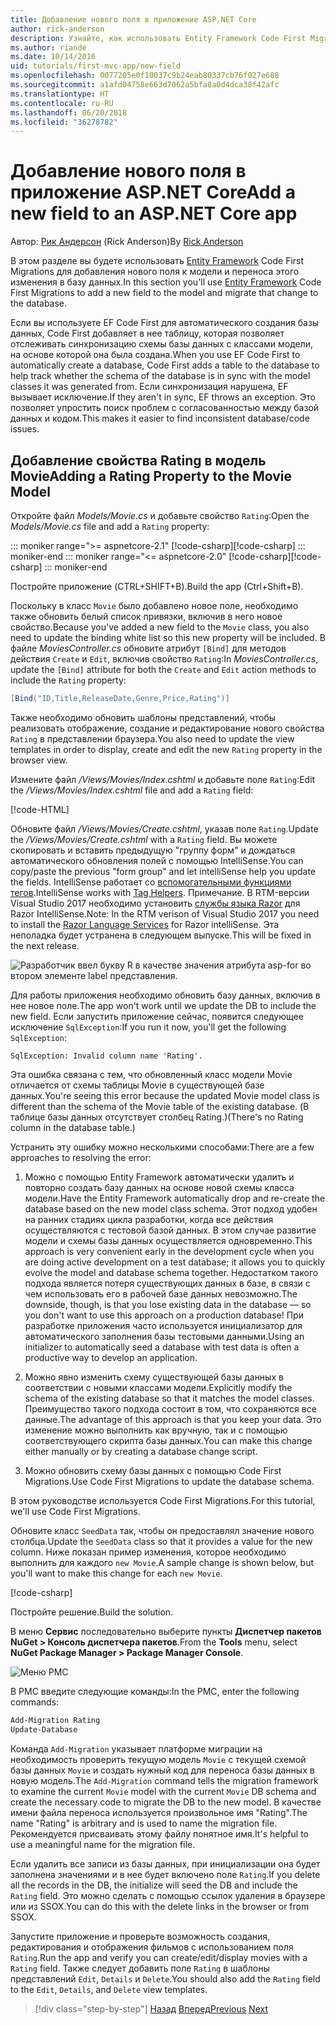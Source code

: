 ```yaml
---
title: Добавление нового поля в приложение ASP.NET Core
author: rick-anderson
description: Узнайте, как использовать Entity Framework Code First Migrations для добавления нового поля к модели и переноса этого изменения в базу данных.
ms.author: riande
ms.date: 10/14/2016
uid: tutorials/first-mvc-app/new-field
ms.openlocfilehash: 0077205e0f10037c9b24eab80337cb76f027e688
ms.sourcegitcommit: a1afd04758e663d7062a5bfa8a0d4dca38f42afc
ms.translationtype: HT
ms.contentlocale: ru-RU
ms.lasthandoff: 06/20/2018
ms.locfileid: "36278782"
---
```

# <a name="add-a-new-field-to-an-aspnet-core-app"></a><span data-ttu-id="6f0db-103">Добавление нового поля в приложение ASP.NET Core</span><span class="sxs-lookup"><span data-stu-id="6f0db-103">Add a new field to an ASP.NET Core app</span></span>

<span data-ttu-id="6f0db-104">Автор: [Рик Андерсон](https://twitter.com/RickAndMSFT) (Rick Anderson)</span><span class="sxs-lookup"><span data-stu-id="6f0db-104">By [Rick Anderson](https://twitter.com/RickAndMSFT)</span></span>

<span data-ttu-id="6f0db-105">В этом разделе вы будете использовать [Entity Framework](https://docs.microsoft.com/ef/core/get-started/aspnetcore/new-db) Code First Migrations для добавления нового поля к модели и переноса этого изменения в базу данных.</span><span class="sxs-lookup"><span data-stu-id="6f0db-105">In this section you'll use [Entity Framework](https://docs.microsoft.com/ef/core/get-started/aspnetcore/new-db) Code First Migrations to add a new field to the model and migrate that change to the database.</span></span>

<span data-ttu-id="6f0db-106">Если вы используете EF Code First для автоматического создания базы данных, Code First добавляет в нее таблицу, которая позволяет отслеживать синхронизацию схемы базы данных с классами модели, на основе которой она была создана.</span><span class="sxs-lookup"><span data-stu-id="6f0db-106">When you use EF Code First to automatically create a database, Code First adds a table to the database to help track whether the schema of the database is in sync with the model classes it was generated from.</span></span> <span data-ttu-id="6f0db-107">Если синхронизация нарушена, EF вызывает исключение.</span><span class="sxs-lookup"><span data-stu-id="6f0db-107">If they aren't in sync, EF throws an exception.</span></span> <span data-ttu-id="6f0db-108">Это позволяет упростить поиск проблем с согласованностью между базой данных и кодом.</span><span class="sxs-lookup"><span data-stu-id="6f0db-108">This makes it easier to find inconsistent database/code issues.</span></span>

## <a name="adding-a-rating-property-to-the-movie-model"></a><span data-ttu-id="6f0db-109">Добавление свойства Rating в модель Movie</span><span class="sxs-lookup"><span data-stu-id="6f0db-109">Adding a Rating Property to the Movie Model</span></span>

<span data-ttu-id="6f0db-110">Откройте файл *Models/Movie.cs* и добавьте свойство `Rating`:</span><span class="sxs-lookup"><span data-stu-id="6f0db-110">Open the *Models/Movie.cs* file and add a `Rating` property:</span></span>

::: moniker range=">= aspnetcore-2.1"
<span data-ttu-id="6f0db-111">[!code-csharp[](~/tutorials/first-mvc-app/start-mvc/sample/MvcMovie21/Models/MovieDateRating.cs?highlight=13&name=snippet)]</span><span class="sxs-lookup"><span data-stu-id="6f0db-111">[!code-csharp[](~/tutorials/first-mvc-app/start-mvc/sample/MvcMovie21/Models/MovieDateRating.cs?highlight=13&name=snippet)]</span></span>
::: moniker-end
::: moniker range="<= aspnetcore-2.0"
<span data-ttu-id="6f0db-112">[!code-csharp[](~/tutorials/first-mvc-app/start-mvc/sample/MvcMovie/Models/MovieDateRating.cs?highlight=11&range=7-18)]</span><span class="sxs-lookup"><span data-stu-id="6f0db-112">[!code-csharp[](~/tutorials/first-mvc-app/start-mvc/sample/MvcMovie/Models/MovieDateRating.cs?highlight=11&range=7-18)]</span></span>
::: moniker-end

<span data-ttu-id="6f0db-113">Постройте приложение (CTRL+SHIFT+B).</span><span class="sxs-lookup"><span data-stu-id="6f0db-113">Build the app (Ctrl+Shift+B).</span></span>

<span data-ttu-id="6f0db-114">Поскольку в класс `Movie` было добавлено новое поле, необходимо также обновить белый список привязки, включив в него новое свойство.</span><span class="sxs-lookup"><span data-stu-id="6f0db-114">Because you've added a new field to the `Movie` class, you also need to update the binding white list so this new property will be included.</span></span> <span data-ttu-id="6f0db-115">В файле *MoviesController.cs* обновите атрибут `[Bind]` для методов действия `Create` и `Edit`, включив свойство `Rating`:</span><span class="sxs-lookup"><span data-stu-id="6f0db-115">In *MoviesController.cs*, update the `[Bind]` attribute for both the `Create` and `Edit` action methods to include the `Rating` property:</span></span>

```csharp
[Bind("ID,Title,ReleaseDate,Genre,Price,Rating")]
   ```

<span data-ttu-id="6f0db-116">Также необходимо обновить шаблоны представлений, чтобы реализовать отображение, создание и редактирование нового свойства `Rating` в представлении браузера.</span><span class="sxs-lookup"><span data-stu-id="6f0db-116">You also need to update the view templates in order to display, create and edit the new `Rating` property in the browser view.</span></span>

<span data-ttu-id="6f0db-117">Измените файл */Views/Movies/Index.cshtml* и добавьте поле `Rating`:</span><span class="sxs-lookup"><span data-stu-id="6f0db-117">Edit the */Views/Movies/Index.cshtml* file and add a `Rating` field:</span></span>

[!code-HTML[](start-mvc/sample/MvcMovie/Views/Movies/IndexGenreRating.cshtml?highlight=17,39&range=24-64)]

<span data-ttu-id="6f0db-118">Обновите файл */Views/Movies/Create.cshtml*, указав поле `Rating`.</span><span class="sxs-lookup"><span data-stu-id="6f0db-118">Update the */Views/Movies/Create.cshtml* with a `Rating` field.</span></span> <span data-ttu-id="6f0db-119">Вы можете скопировать и вставить предыдущую "группу форм" и дождаться автоматического обновления полей с помощью IntelliSense.</span><span class="sxs-lookup"><span data-stu-id="6f0db-119">You can copy/paste the previous "form group" and let intelliSense help you update the fields.</span></span> <span data-ttu-id="6f0db-120">IntelliSense работает со [вспомогательными функциями тегов](xref:mvc/views/tag-helpers/intro).</span><span class="sxs-lookup"><span data-stu-id="6f0db-120">IntelliSense works with [Tag Helpers](xref:mvc/views/tag-helpers/intro).</span></span> <span data-ttu-id="6f0db-121">Примечание. В RTM-версии Visual Studio 2017 необходимо установить [службы языка Razor](https://marketplace.visualstudio.com/items?itemName=ms-madsk.RazorLanguageServices) для Razor IntelliSense.</span><span class="sxs-lookup"><span data-stu-id="6f0db-121">Note: In the RTM verison of Visual Studio 2017 you need to install the [Razor Language Services](https://marketplace.visualstudio.com/items?itemName=ms-madsk.RazorLanguageServices) for Razor intelliSense.</span></span> <span data-ttu-id="6f0db-122">Эта неполадка будет устранена в следующем выпуске.</span><span class="sxs-lookup"><span data-stu-id="6f0db-122">This will be fixed in the next release.</span></span>

![Разработчик ввел букву R в качестве значения атрибута asp-for во втором элементе label представления.](new-field/_static/cr.png)

<span data-ttu-id="6f0db-126">Для работы приложения необходимо обновить базу данных, включив в нее новое поле.</span><span class="sxs-lookup"><span data-stu-id="6f0db-126">The app won't work until we update the DB to include the new field.</span></span> <span data-ttu-id="6f0db-127">Если запустить приложение сейчас, появится следующее исключение `SqlException`:</span><span class="sxs-lookup"><span data-stu-id="6f0db-127">If you run it now, you'll get the following `SqlException`:</span></span>

`SqlException: Invalid column name 'Rating'.`

<span data-ttu-id="6f0db-128">Эта ошибка связана с тем, что обновленный класс модели Movie отличается от схемы таблицы Movie в существующей базе данных.</span><span class="sxs-lookup"><span data-stu-id="6f0db-128">You're seeing this error because the updated Movie model class is different than the schema of the Movie table of the existing database.</span></span> <span data-ttu-id="6f0db-129">(В таблице базы данных отсутствует столбец Rating.)</span><span class="sxs-lookup"><span data-stu-id="6f0db-129">(There's no Rating column in the database table.)</span></span>

<span data-ttu-id="6f0db-130">Устранить эту ошибку можно несколькими способами:</span><span class="sxs-lookup"><span data-stu-id="6f0db-130">There are a few approaches to resolving the error:</span></span>

1. <span data-ttu-id="6f0db-131">Можно с помощью Entity Framework автоматически удалить и повторно создать базу данных на основе новой схемы класса модели.</span><span class="sxs-lookup"><span data-stu-id="6f0db-131">Have the Entity Framework automatically drop and re-create the database based on the new model class schema.</span></span> <span data-ttu-id="6f0db-132">Этот подход удобен на ранних стадиях цикла разработки, когда все действия осуществляются с тестовой базой данных. В этом случае развитие модели и схемы базы данных осуществляется одновременно.</span><span class="sxs-lookup"><span data-stu-id="6f0db-132">This approach is very convenient early in the development cycle when you are doing active development on a test database; it allows you to quickly evolve the model and database schema together.</span></span> <span data-ttu-id="6f0db-133">Недостатком такого подхода является потеря существующих данных в базе, в связи с чем использовать его в рабочей базе данных невозможно.</span><span class="sxs-lookup"><span data-stu-id="6f0db-133">The downside, though, is that you lose existing data in the database — so you don't want to use this approach on a production database!</span></span> <span data-ttu-id="6f0db-134">При разработке приложения часто используется инициализатор для автоматического заполнения базы тестовыми данными.</span><span class="sxs-lookup"><span data-stu-id="6f0db-134">Using an initializer to automatically seed a database with test data is often a productive way to develop an application.</span></span>

2. <span data-ttu-id="6f0db-135">Можно явно изменить схему существующей базы данных в соответствии с новыми классами модели.</span><span class="sxs-lookup"><span data-stu-id="6f0db-135">Explicitly modify the schema of the existing database so that it matches the model classes.</span></span> <span data-ttu-id="6f0db-136">Преимущество такого подхода состоит в том, что сохраняются все данные.</span><span class="sxs-lookup"><span data-stu-id="6f0db-136">The advantage of this approach is that you keep your data.</span></span> <span data-ttu-id="6f0db-137">Это изменение можно выполнить как вручную, так и с помощью соответствующего скрипта базы данных.</span><span class="sxs-lookup"><span data-stu-id="6f0db-137">You can make this change either manually or by creating a database change script.</span></span>

3. <span data-ttu-id="6f0db-138">Можно обновить схему базы данных с помощью Code First Migrations.</span><span class="sxs-lookup"><span data-stu-id="6f0db-138">Use Code First Migrations to update the database schema.</span></span>

<span data-ttu-id="6f0db-139">В этом руководстве используется Code First Migrations.</span><span class="sxs-lookup"><span data-stu-id="6f0db-139">For this tutorial, we'll use Code First Migrations.</span></span>

<span data-ttu-id="6f0db-140">Обновите класс `SeedData` так, чтобы он предоставлял значение нового столбца.</span><span class="sxs-lookup"><span data-stu-id="6f0db-140">Update the `SeedData` class so that it provides a value for the new column.</span></span> <span data-ttu-id="6f0db-141">Ниже показан пример изменения, которое необходимо выполнить для каждого `new Movie`.</span><span class="sxs-lookup"><span data-stu-id="6f0db-141">A sample change is shown below, but you'll want to make this change for each `new Movie`.</span></span>

[!code-csharp[](start-mvc/sample/MvcMovie/Models/SeedDataRating.cs?name=snippet1&highlight=6)]

<span data-ttu-id="6f0db-142">Постройте решение.</span><span class="sxs-lookup"><span data-stu-id="6f0db-142">Build the solution.</span></span>

<span data-ttu-id="6f0db-143">В меню **Сервис** последовательно выберите пункты **Диспетчер пакетов NuGet > Консоль диспетчера пакетов**.</span><span class="sxs-lookup"><span data-stu-id="6f0db-143">From the **Tools** menu, select **NuGet Package Manager > Package Manager Console**.</span></span>

  ![Меню PMC](adding-model/_static/pmc.png)

<span data-ttu-id="6f0db-145">В PMC введите следующие команды:</span><span class="sxs-lookup"><span data-stu-id="6f0db-145">In the PMC, enter the following commands:</span></span>

```powershell
Add-Migration Rating
Update-Database
```

<span data-ttu-id="6f0db-146">Команда `Add-Migration` указывает платформе миграции на необходимость проверить текущую модель `Movie` с текущей схемой базы данных `Movie` и создать нужный код для переноса базы данных в новую модель.</span><span class="sxs-lookup"><span data-stu-id="6f0db-146">The `Add-Migration` command tells the migration framework to examine the current `Movie` model with the current `Movie` DB schema and create the necessary code to migrate the DB to the new model.</span></span> <span data-ttu-id="6f0db-147">В качестве имени файла переноса используется произвольное имя "Rating".</span><span class="sxs-lookup"><span data-stu-id="6f0db-147">The name "Rating" is arbitrary and is used to name the migration file.</span></span> <span data-ttu-id="6f0db-148">Рекомендуется присваивать этому файлу понятное имя.</span><span class="sxs-lookup"><span data-stu-id="6f0db-148">It's helpful to use a meaningful name for the migration file.</span></span>

<span data-ttu-id="6f0db-149">Если удалить все записи из базы данных, при инициализации она будет заполнена значениями и в нее будет включено поле `Rating`.</span><span class="sxs-lookup"><span data-stu-id="6f0db-149">If you delete all the records in the DB, the initialize will seed the DB and include the `Rating` field.</span></span> <span data-ttu-id="6f0db-150">Это можно сделать с помощью ссылок удаления в браузере или из SSOX.</span><span class="sxs-lookup"><span data-stu-id="6f0db-150">You can do this with the delete links in the browser or from SSOX.</span></span>

<span data-ttu-id="6f0db-151">Запустите приложение и проверьте возможность создания, редактирования и отображения фильмов с использованием поля `Rating`.</span><span class="sxs-lookup"><span data-stu-id="6f0db-151">Run the app and verify you can create/edit/display movies with a `Rating` field.</span></span> <span data-ttu-id="6f0db-152">Также следует добавить поле `Rating` в шаблоны представлений `Edit`, `Details` и `Delete`.</span><span class="sxs-lookup"><span data-stu-id="6f0db-152">You should also add the `Rating` field to the `Edit`, `Details`, and `Delete` view templates.</span></span>

> [!div class="step-by-step"]
> <span data-ttu-id="6f0db-153">[Назад](search.md)
> [Вперед](validation.md)</span><span class="sxs-lookup"><span data-stu-id="6f0db-153">[Previous](search.md)
[Next](validation.md)</span></span>  
